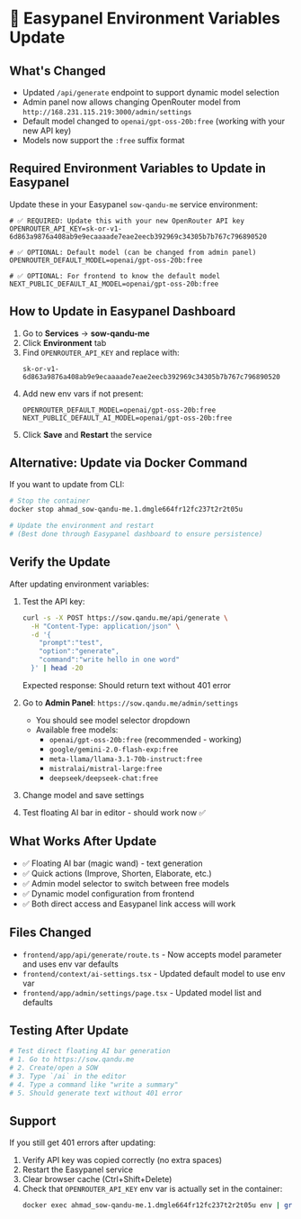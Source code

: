 # 🔧 Easypanel Environment Variables Update

## What's Changed
- Updated `/api/generate` endpoint to support dynamic model selection
- Admin panel now allows changing OpenRouter model from `http://168.231.115.219:3000/admin/settings`
- Default model changed to `openai/gpt-oss-20b:free` (working with your new API key)
- Models now support the `:free` suffix format

## Required Environment Variables to Update in Easypanel

Update these in your Easypanel `sow-qandu-me` service environment:

```env
# ✅ REQUIRED: Update this with your new OpenRouter API key
OPENROUTER_API_KEY=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

# ✅ OPTIONAL: Default model (can be changed from admin panel)
OPENROUTER_DEFAULT_MODEL=openai/gpt-oss-20b:free

# ✅ OPTIONAL: For frontend to know the default model
NEXT_PUBLIC_DEFAULT_AI_MODEL=openai/gpt-oss-20b:free
```

## How to Update in Easypanel Dashboard

1. Go to **Services** → **sow-qandu-me**
2. Click **Environment** tab
3. Find `OPENROUTER_API_KEY` and replace with:
   ```
   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
   ```
4. Add new env vars if not present:
   ```
   OPENROUTER_DEFAULT_MODEL=openai/gpt-oss-20b:free
   NEXT_PUBLIC_DEFAULT_AI_MODEL=openai/gpt-oss-20b:free
   ```
5. Click **Save** and **Restart** the service

## Alternative: Update via Docker Command

If you want to update from CLI:

```bash
# Stop the container
docker stop ahmad_sow-qandu-me.1.dmgle664fr12fc237t2r2t05u

# Update the environment and restart
# (Best done through Easypanel dashboard to ensure persistence)
```

## Verify the Update

After updating environment variables:

1. Test the API key:
   ```bash
   curl -s -X POST https://sow.qandu.me/api/generate \
     -H "Content-Type: application/json" \
     -d '{
       "prompt":"test",
       "option":"generate",
       "command":"write hello in one word"
     }' | head -20
   ```
   
   Expected response: Should return text without 401 error

2. Go to **Admin Panel**: `https://sow.qandu.me/admin/settings`
   - You should see model selector dropdown
   - Available free models:
     - `openai/gpt-oss-20b:free` (recommended - working)
     - `google/gemini-2.0-flash-exp:free`
     - `meta-llama/llama-3.1-70b-instruct:free`
     - `mistralai/mistral-large:free`
     - `deepseek/deepseek-chat:free`

3. Change model and save settings
4. Test floating AI bar in editor - should work now ✅

## What Works After Update

- ✅ Floating AI bar (magic wand) - text generation
- ✅ Quick actions (Improve, Shorten, Elaborate, etc.)
- ✅ Admin model selector to switch between free models
- ✅ Dynamic model configuration from frontend
- ✅ Both direct access and Easypanel link access will work

## Files Changed

- `frontend/app/api/generate/route.ts` - Now accepts model parameter and uses env var defaults
- `frontend/context/ai-settings.tsx` - Updated default model to use env var
- `frontend/app/admin/settings/page.tsx` - Updated model list and defaults

## Testing After Update

```bash
# Test direct floating AI bar generation
# 1. Go to https://sow.qandu.me
# 2. Create/open a SOW
# 3. Type `/ai` in the editor
# 4. Type a command like "write a summary"
# 5. Should generate text without 401 error
```

## Support

If you still get 401 errors after updating:
1. Verify API key was copied correctly (no extra spaces)
2. Restart the Easypanel service
3. Clear browser cache (Ctrl+Shift+Delete)
4. Check that `OPENROUTER_API_KEY` env var is actually set in the container:
   ```bash
   docker exec ahmad_sow-qandu-me.1.dmgle664fr12fc237t2r2t05u env | grep OPENROUTER
   ```

